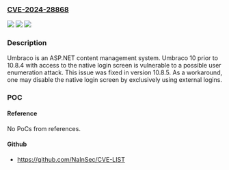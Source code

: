 ### [CVE-2024-28868](https://cve.mitre.org/cgi-bin/cvename.cgi?name=CVE-2024-28868)
![](https://img.shields.io/static/v1?label=Product&message=Umbraco-CMS&color=blue)
![](https://img.shields.io/static/v1?label=Version&message=%3E%3D%2010.0.0%2C%20%3C%2010.8.5%20&color=brightgreen)
![](https://img.shields.io/static/v1?label=Vulnerability&message=CWE-204%3A%20Observable%20Response%20Discrepancy&color=brightgreen)

### Description

Umbraco is an ASP.NET content management system. Umbraco 10 prior to 10.8.4 with access to the native login screen is vulnerable to a possible user enumeration attack. This issue was fixed in version 10.8.5. As a workaround, one may disable the native login screen by exclusively using external logins.

### POC

#### Reference
No PoCs from references.

#### Github
- https://github.com/NaInSec/CVE-LIST

